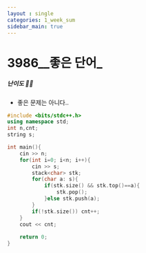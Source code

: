 ```yaml
---
layout : single
categories: 1_week_sum
sidebar_main: true
---
```


# 3986__좋은 단어_

##### 난이도 🔴🔴

- 좋은 문제는 아니다..

```cpp
#include <bits/stdc++.h>
using namespace std;
int n,cnt;
string s;

int main(){
	cin >> n;
	for(int i=0; i<n; i++){
		cin >> s;
		stack<char> stk;
		for(char a: s){
			if(stk.size() && stk.top()==a){
				stk.pop();
			}else stk.push(a);
		}
		if(!stk.size()) cnt++;
	}
	cout << cnt;
	
	return 0;
}
```